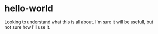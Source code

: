 # hello-world

Looking to understand what this is all about. I'm sure it will be usefull, but not sure how I'll use it.
